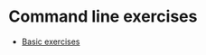 # Command line exercises
 - [Basic exercises ](https://github.com/Bloc/mentor-exercises/blob/master/exercises/command-line/basic-exercises.md)
